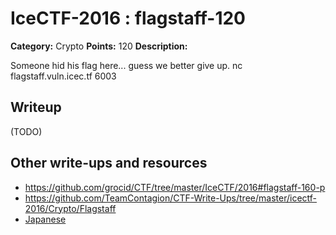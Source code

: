 # IceCTF-2016 : flagstaff-120

**Category:** Crypto
**Points:** 120
**Description:**

Someone hid his flag here... guess we better give up. nc flagstaff.vuln.icec.tf 6003

## Writeup

(TODO)

## Other write-ups and resources

* https://github.com/grocid/CTF/tree/master/IceCTF/2016#flagstaff-160-p
* https://github.com/TeamContagion/CTF-Write-Ups/tree/master/icectf-2016/Crypto/Flagstaff
* [Japanese](https://ctftime.org/writeup/3820)
